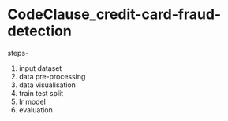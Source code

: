 # CodeClause_credit-card-fraud-detection

steps-
1. input dataset
2. data pre-processing
3. data visualisation
4. train test split
5. lr model
6. evaluation 
